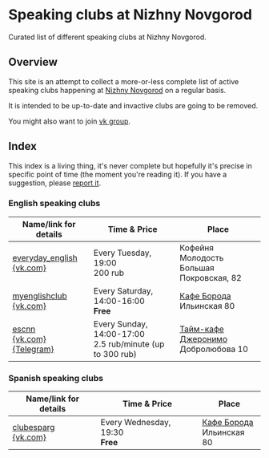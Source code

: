 # Speaking clubs at Nizhny Novgorod 

Curated list of different speaking clubs at Nizhny Novgorod.

## Overview

This site is an attempt to collect a more-or-less complete list of active
speaking clubs happening at [Nizhny Novgorod](https://en.wikipedia.org/wiki/Nizhny_Novgorod) on a regular basis.

It is intended to be up-to-date and invactive clubs are going to be removed.

You might also want to join [vk group](https://vk.com/speaking_clubs_nizhny).

## Index

This index is a living thing, it's never complete but hopefully it's
precise in specific point of time (the moment you're reading it).
If you have a suggestion, please [report it](https://github.com/speaking-clubs-nizhny/speaking-clubs-nizhny.github.io/issues/new).

### English speaking clubs

| Name/link for details | Time & Price | Place |
|-----------------------|------|-------|
| [everyday_english](/english/everyday_english/)<br>[{vk.com}](https://vk.com/public167092329) | Every Tuesday, 19:00<br>200 rub | Кофейня Молодость<br>Большая Покровская, 82 |
| [myenglishclub](/english/myenglishclub/)<br>[{vk.com}](https://vk.com/myenglishclub) | Every Saturday, 14:00-16:00<br>**Free** | [Кафе Борода](https://vk.com/borodacafe)<br>Ильинская 80 |
| [escnn](/english/escnn/)<br>[{vk.com}](https://vk.com/escnn) [{Telegram}](https://t.me/escnn) | Every Sunday, 14:00-17:00<br>2.5 rub/minute (up to 300 rub) | [Тайм-кафе Джеронимо](https://vk.com/geronimonn)<br>Добролюбова 10 |

### Spanish speaking clubs

| Name/link for details | Time & Price | Place |
|-----------------------|------|-------|
| [clubesparg](/spanish/clubesparg/)<br>[{vk.com}](https://vk.com/clubesparg) | Every Wednesday, 19:30<br>**Free** | [Кафе Борода](https://vk.com/borodacafe)<br>Ильинская 80 |